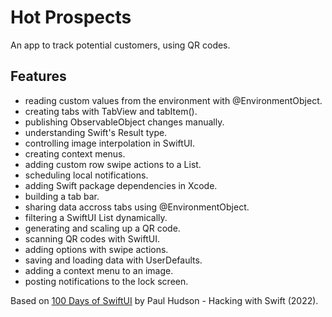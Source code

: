 # Hot Prospects

An app to track potential customers, using QR codes.

<!-- <p align="center">
    <img src="screenshot.png" style="width:528px;max-width:100%;">
</p> -->

## Features

- reading custom values from the environment with @EnvironmentObject.
- creating tabs with TabView and tabItem().
- publishing ObservableObject changes manually.
- understanding Swift's Result type.
- controlling image interpolation in SwiftUI.
- creating context menus.
- adding custom row swipe actions to a List.
- scheduling local notifications.
- adding Swift package dependencies in Xcode.
- building a tab bar.
- sharing data accross tabs using @EnvironmentObject.
- filtering a SwiftUI List dynamically.
- generating and scaling up a QR code.
- scanning QR codes with SwiftUI.
- adding options with swipe actions.
- saving and loading data with UserDefaults.
- adding a context menu to an image.
- posting notifications to the lock screen.

Based on [100 Days of SwiftUI](https://www.hackingwithswift.com/100/swiftui) by Paul Hudson - Hacking with Swift (2022).
